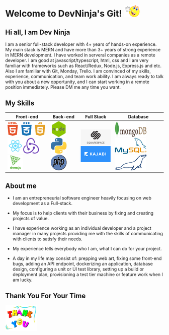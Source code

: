 # Welcome to DevNinja's Git! <img src="./asset/welcome.gif" width="50px">
<!-- <a target="blank" href="https://profile-counter.glitch.me/happycodinglover/count.svg"><p align="center">❤ Visitor Counts ❤<br><br> <img src="https://profile-counter.glitch.me/happycodinglover/count.svg" /></a> -->

## Hi all, I am Dev Ninja
I am a senior full-stack developer with 4+ years of hands-on experience.
My main stack is MERN and have more than 3+ years of strong experience in MERN development.
I have worked in serveral companies as a remote developer.
I am good at javascript/typescript, html, css and I am very familiar with frameworks such as React/Redux, Node.js, Express.js and etc.
Also I am familiar with Git, Monday, Trello.
I am convinced of my skills, experience, communication, and team work ability.
I am always ready to talk with you about a new opportunity, and I can start working in a remote position immediately.
Please DM me any time you want.
 
## My Skills

|  Front-end   | Back-end   |  Full Stack   | Database   |
| ----------- | ----------- | ----------- | ----------- |
| <img src="./asset/frontend/htmlcssjs.png" width=120px height=50px><img src="./asset/frontend/react.png" width=50px height=50px><img src="./asset/frontend/redux.png" width=50px height=50px><img src="./asset/frontend/threejs.png" width=50px height=50px>      | <img src="./asset/backend/node.png" width=50px height=50px><img src="./asset/backend/python.png" width=50px height=50px><img src="./asset/backend/php.png" width=50px height=50px>      | <img src="./asset/fullstack/squarespace.png" width=100px height=50px><img src="./asset/fullstack/kajabi.png" width=100px height=50px>       | <img src="./asset/db/mongodb.png" width=100px height=50px><img src="./asset/db/mysql.png" width=100px height=50px><img src="./asset/db/mariadb.png" width=100px height=50px>       |

## About me
* I am an entrepreneurial software engineer heavily focusing on web development as a Full-stack.
* My focus is to help clients with their business by fixing and creating projects of value.
* I have experience working as an individual developer and a project manager in many projects providing me with the skills of communicating with clients to satisfy their needs.
* My experience tells everybody who I am, what I can do for your project.

* A day in my life may consist of: prepping web art, fixing some front-end bugs, adding an API endpoint, dockerizing an application, database design, configuring a unit or UI test library, setting up a build or deployment plan, provisioning a test tier machine or feature work when I am lucky.

## Thank You For Your Time
<img src="./asset/thankyou.gif" width="100px">